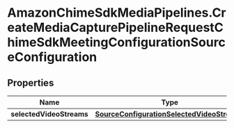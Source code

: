 # AmazonChimeSdkMediaPipelines.CreateMediaCapturePipelineRequestChimeSdkMeetingConfigurationSourceConfiguration

## Properties

Name | Type | Description | Notes
------------ | ------------- | ------------- | -------------
**selectedVideoStreams** | [**SourceConfigurationSelectedVideoStreams**](SourceConfigurationSelectedVideoStreams.md) |  | [optional] 


